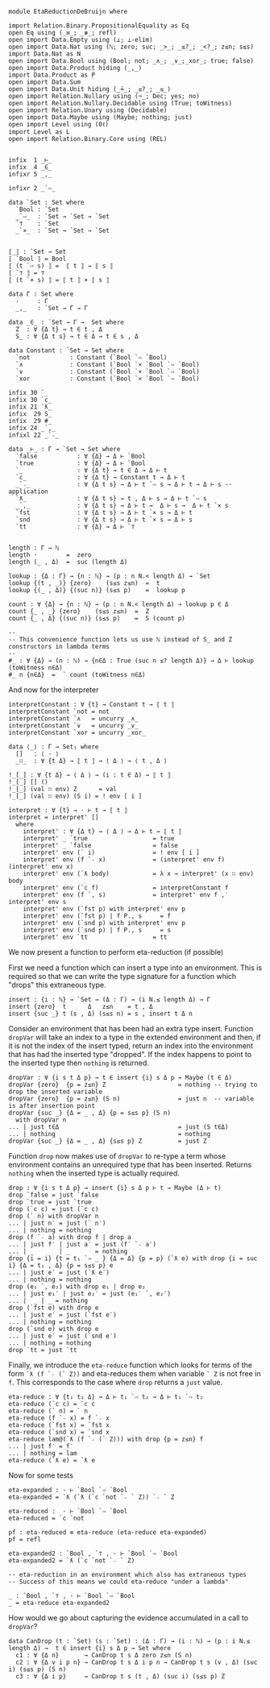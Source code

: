<!-- -*-agda2-*- -->

```
module EtaReductionDeBruijn where

import Relation.Binary.PropositionalEquality as Eq
open Eq using (_≡_; _≢_; refl)
open import Data.Empty using (⊥; ⊥-elim)
open import Data.Nat using (ℕ; zero; suc; _>_; _≤?_; _<?_; z≤n; s≤s)
import Data.Nat as N
open import Data.Bool using (Bool; not; _∧_; _∨_;_xor_; true; false)
open import Data.Product hiding (_,_)
import Data.Product as P
open import Data.Sum
open import Data.Unit hiding (_≟_; _≤?_; _≤_)
open import Relation.Nullary using (¬_; Dec; yes; no)
open import Relation.Nullary.Decidable using (True; toWitness)
open import Relation.Unary using (Decidable)
open import Data.Maybe using (Maybe; nothing; just)
open import Level using (0ℓ)
import Level as L
open import Relation.Binary.Core using (REL)


infix  1 _⊢_
infix  4 _∈_
infixr 5 _,_

infixr 2 _`⇨_

data `Set : Set where
  `Bool : `Set
  _`⇨_  : `Set → `Set → `Set
  `⊤    : `Set
  _`×_  : `Set → `Set → `Set


⟦_⟧ : `Set → Set
⟦ `Bool ⟧ = Bool
⟦ (t `⇨ s) ⟧ =  ⟦ t ⟧ → ⟦ s ⟧
⟦ `⊤ ⟧ = ⊤
⟦ (t `× s) ⟧ = ⟦ t ⟧ × ⟦ s ⟧

data Γ : Set where
  ·     : Γ
  _,_   : `Set → Γ → Γ

data _∈_ : `Set → Γ →  Set where
  Z  : ∀ {Δ t} → t ∈ t , Δ
  S_ : ∀ {Δ t s} → t ∈ Δ → t ∈ s , Δ

data Constant : `Set → Set where
  `not           : Constant (`Bool `⇨ `Bool)
  `∧             : Constant (`Bool `× `Bool `⇨ `Bool)
  `∨             : Constant (`Bool `× `Bool `⇨ `Bool)
  `xor           : Constant (`Bool `× `Bool `⇨ `Bool)

infix 30 `_
infix 30 `c_
infix 21 `ƛ_
infix  29 S_
infix  29 #_
infix 24 _`,_
infixl 22 _`₋_

data _⊢_ : Γ → `Set → Set where
  `false           : ∀ {Δ} → Δ ⊢ `Bool
  `true            : ∀ {Δ} → Δ ⊢ `Bool
  `_               : ∀ {Δ t} → t ∈ Δ → Δ ⊢ t
  `c_              : ∀ {Δ t} → Constant t → Δ ⊢ t
  _`₋_             : ∀ {Δ t s} → Δ ⊢ t `⇨ s → Δ ⊢ t → Δ ⊢ s --application
  `ƛ_              : ∀ {Δ t s} → t , Δ ⊢ s → Δ ⊢ t `⇨ s
  _`,_             : ∀ {Δ t s} → Δ ⊢ t →  Δ ⊢ s →  Δ ⊢ t `× s
  `fst             : ∀ {Δ t s} → Δ ⊢ t `× s → Δ ⊢ t
  `snd             : ∀ {Δ t s} → Δ ⊢ t `× s → Δ ⊢ s
  `tt              : ∀ {Δ} → Δ ⊢ `⊤


length : Γ → ℕ
length ·        =  zero
length (_ , Δ)  =  suc (length Δ)

lookup : {Δ : Γ} → {n : ℕ} → (p : n N.< length Δ) → `Set
lookup {(t , _)} {zero}    (s≤s z≤n)  =  t
lookup {(_ , Δ)} {(suc n)} (s≤s p)    =  lookup p

count : ∀ {Δ} → {n : ℕ} → (p : n N.< length Δ) → lookup p ∈ Δ
count {_ , _} {zero}    (s≤s z≤n)  =  Z
count {_ , Δ} {(suc n)} (s≤s p)    =  S (count p)

--
-- This convenience function lets us use ℕ instead of S_ and Z constructors in lambda terms
--
#_ : ∀ {Δ} → (n : ℕ) → {n∈Δ : True (suc n ≤? length Δ)} → Δ ⊢ lookup (toWitness n∈Δ)
#_ n {n∈Δ}  =  ` count (toWitness n∈Δ)
```

And now for the interpreter

```
interpretConstant : ∀ {t} → Constant t → ⟦ t ⟧
interpretConstant `not = not
interpretConstant `∧   = uncurry _∧_
interpretConstant `∨   = uncurry _∨_
interpretConstant `xor = uncurry _xor_

data ⟨_⟩ : Γ → Set₁ where
  []   : ⟨ · ⟩
  _∷_  : ∀ {t Δ} → ⟦ t ⟧ → ⟨ Δ ⟩ → ⟨ t , Δ ⟩

!_[_] : ∀ {t Δ} → ⟨ Δ ⟩ → (i : t ∈ Δ) → ⟦ t ⟧
!_[_] [] ()
!_[_] (val ∷ env) Z      = val
!_[_] (val ∷ env) (S i) = ! env [ i ]

interpret : ∀ {t} → · ⊢ t → ⟦ t ⟧
interpret = interpret' []
  where
    interpret' : ∀ {Δ t} → ⟨ Δ ⟩ → Δ ⊢ t → ⟦ t ⟧
    interpret' _ `true                  = true
    interpret' _ `false                 = false
    interpret' env (` i)                = ! env [ i ]
    interpret' env (f `₋ x)             = (interpret' env f) (interpret' env x)
    interpret' env (`ƛ body)            = λ x → interpret' (x ∷ env) body
    interpret' env (`c f)               = interpretConstant f
    interpret' env (f `, s)             = interpret' env f ,′ interpret' env s
    interpret' env (`fst p) with interpret' env p
    interpret' env (`fst p) | f P., s     = f
    interpret' env (`snd p) with interpret' env p
    interpret' env (`snd p) | f P., s     = s
    interpret' env `tt                  = tt
```

We now present a function to perform eta-reduction (if possible)

First we need a function which can insert a type into an
environment. This is required so that we can write
the type signature for a function which "drops" this
extraneous type.

```
insert : {i : ℕ} → `Set → (Δ : Γ) → (i N.≤ length Δ) → Γ
insert {zero}  t      Δ   z≤n    = t , Δ
insert {suc _} t (s , Δ) (s≤s n) = s , insert t Δ n
```

Consider an environment that has been had an extra type
insert. Function `dropVar` will take an index to a type in the
extended environment and then, if it is not the index of the insert
typed, return an index into the environment that has had the inserted
type "dropped". If the index happens to point to the inserted type
then `nothing` is returned.

```
dropVar : ∀ {i s t Δ p} → t ∈ insert {i} s Δ p → Maybe (t ∈ Δ)
dropVar {zero}  {p = z≤n} Z                    = nothing -- trying to drop the inserted variable
dropVar {zero}  {p = z≤n} (S n)                = just n  -- variable is after insertion point
dropVar {suc _} {Δ = _ , Δ} {p = s≤s p} (S n)
  with dropVar n
... | just t∈Δ                                 = just (S t∈Δ)
... | nothing                                  = nothing
dropVar {suc _} {Δ = _ , Δ} {s≤s p} Z          = just Z
```

Function `drop` now makes use of `dropVar` to re-type a term whose
environment contains an unrequired type that has been inserted.
Returns `nothing` when the inserted type is actually required.

```
drop : ∀ {i s t Δ p} → insert {i} s Δ p ⊢ t → Maybe (Δ ⊢ t)
drop `false = just `false
drop `true = just `true
drop (`c c) = just (`c c)
drop (` n) with dropVar n
... | just n′ = just (` n′)
... | nothing = nothing
drop (f `₋ a) with drop f | drop a
... | just f′ | just a′ = just (f′ `₋ a′)
... | _       | _       = nothing
drop {i = i} {t = t₁ `⇨ _ } {Δ = Δ} {p = p} (`ƛ e) with drop {i = suc i} {Δ = t₁ , Δ} {p = s≤s p} e
... | just e′ = just (`ƛ e′)
... | nothing = nothing
drop (e₁ `, e₂) with drop e₁ | drop e₂
... | just e₁′ | just e₂′ = just (e₁′ `, e₂′)
... |  _ | _ = nothing
drop (`fst e) with drop e
... | just e′ = just (`fst e′)
... | nothing = nothing
drop (`snd e) with drop e
... | just e′ = just (`snd e′)
... | nothing = nothing
drop `tt = just `tt
```

Finally, we introduce the `eta-reduce` function which looks for terms
of the form `` `ƛ (f `₋ (` Z)) `` and eta-reduces them when variable
`` ` Z `` is not free in `f`. This corresponds to the case where
`drop` returns a `just` value.


```
eta-reduce : ∀ {t₁ t₂ Δ} → Δ ⊢ t₁ `⇨ t₂ → Δ ⊢ t₁ `⇨ t₂
eta-reduce (`c c) = `c c
eta-reduce (` n) = ` n
eta-reduce (f `₋ x) = f `₋ x
eta-reduce (`fst x) = `fst x
eta-reduce (`snd x) = `snd x
eta-reduce lam@(`ƛ (f `₋ (` Z))) with drop {p = z≤n} f
... | just f′ = f′
... | nothing = lam
eta-reduce (`ƛ e) = `ƛ e
```

Now for some tests

```
eta-expanded : · ⊢ `Bool `⇨ `Bool
eta-expanded = `ƛ (`ƛ (`c `not `₋ ` Z)) `₋ ` Z

eta-reduced :  · ⊢ `Bool `⇨ `Bool
eta-reduced = `c `not

pf : eta-reduced ≡ eta-reduce (eta-reduce eta-expanded)
pf = refl

eta-expanded2 : `Bool , `⊤ , · ⊢ `Bool `⇨ `Bool
eta-expanded2 = `ƛ (`c `not `₋ ` Z)

-- eta-reduction in an environment which also has extraneous types
-- Success of this means we could eta-reduce "under a lambda"

_ : `Bool , `⊤ , · ⊢ `Bool `⇨ `Bool
_ = eta-reduce eta-expanded2
```



How would we go about capturing the evidence accumulated in a call to
`dropVar`?

```
data CanDrop (t : `Set) (s : `Set) : (Δ : Γ) → (i : ℕ) → (p : i N.≤ length Δ) →  t ∈ insert {i} s Δ p → Set where
  c1 : ∀ {Δ n}       → CanDrop t s Δ zero z≤n (S n)
  c2 : ∀ {Δ v i p n} → CanDrop t s Δ i p n → CanDrop t s (v , Δ) (suc i) (s≤s p) (S n)
  c3 : ∀ {Δ i p}     → CanDrop t s (t , Δ) (suc i) (s≤s p) Z
```
